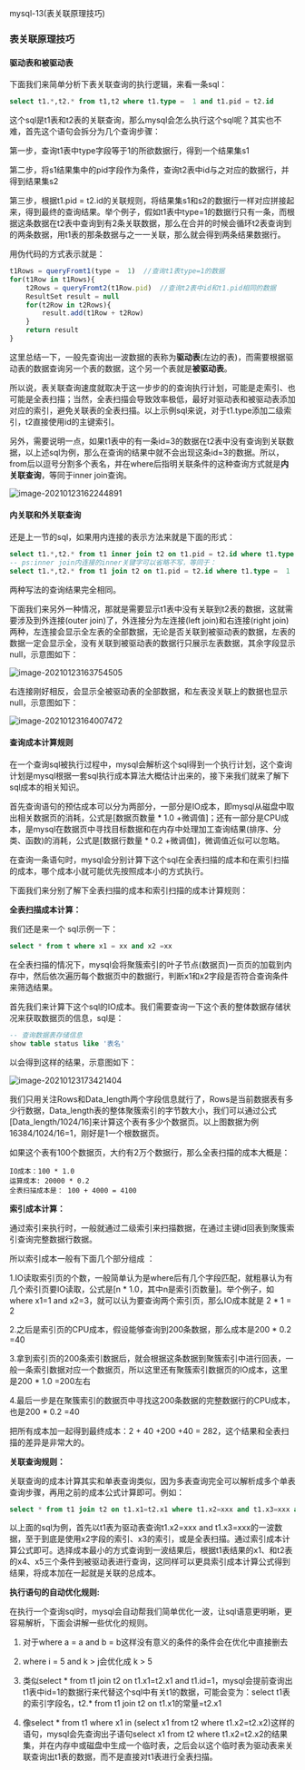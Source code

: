 mysql-13(表关联原理技巧)

### 表关联原理技巧 

#### 驱动表和被驱动表 

下面我们来简单分析下表关联查询的执行逻辑，来看一条sql：

```sql
select t1.*,t2.* from t1,t2 where t1.type =  1 and t1.pid = t2.id
```

这个sql是t1表和t2表的关联查询，那么mysql会怎么执行这个sql呢？其实也不难，首先这个语句会拆分为几个查询步骤：

第一步，查询t1表中type字段等于1的所欲数据行，得到一个结果集s1

第二步，将s1结果集中的pid字段作为条件，查询t2表中id与之对应的数据行，并得到结果集s2

第三步，根据t1.pid = t2.id的关联规则，将结果集s1和s2的数据行一样对应拼接起来，得到最终的查询结果。举个例子，假如t1表中type=1的数据行只有一条，而根据这条数据在t2表中查询到有2条关联数据，那么在合并的时候会循环t2表查询到的两条数据，用t1表的那条数据与之一一关联，那么就会得到两条结果数据行。

用伪代码的方式表示就是：

```js
t1Rows = queryFromt1(type =  1)  //查询t1表type=1的数据
for(t1Row in t1Rows){
    t2Rows = queryFromt2(t1Row.pid)  //查询t2表中id和t1.pid相同的数据
    ResultSet result = null
    for(t2Row in t2Rows){
    	result.add(t1Row + t2Row)
    }
    return result
}    
```

这里总结一下，一般先查询出一波数据的表称为**驱动表**(左边的表)，而需要根据驱动表的数据查询另一个表的数据，这个另一个表就是**被驱动表**。

所以说，表关联查询速度就取决于这一步步的的查询执行计划，可能是走索引、也可能是全表扫描；当然，全表扫描会导致效率极低，最好对驱动表和被驱动表添加对应的索引，避免关联表的全表扫描。以上示例sql来说，对于t1.type添加二级索引，t2直接使用id的主键索引。

另外，需要说明一点，如果t1表中的有一条id=3的数据在t2表中没有查询到关联数据，以上述sql为例，那么在查询的结果中就不会出现这条id=3的数据。所以，from后以逗号分割多个表名，并在where后指明关联条件的这种查询方式就是**内关联查询**，等同于inner join查询。

![image-20210123162244891](https://alex-img-1253982387.cos.ap-nanjing.myqcloud.com/Typora/20210812110631.png)

#### 内关联和外关联查询

还是上一节的sql，如果用内连接的表示方法来就是下面的形式：

```sql
select t1.*,t2.* from t1 inner join t2 on t1.pid = t2.id where t1.type =  1 
-- ps:inner join内连接的inner关键字可以省略不写，等同于：
select t1.*,t2.* from t1 join t2 on t1.pid = t2.id where t1.type =  1 
```

两种写法的查询结果完全相同。

下面我们来另外一种情况，那就是需要显示t1表中没有关联到t2表的数据，这就需要涉及到外连接(outer join)了，外连接分为左连接(left join)和右连接(right join)两种，左连接会显示全左表的全部数据，无论是否关联到被驱动表的数据，左表的数据一定会显示全，没有关联到被驱动表的数据行只展示左表数据，其余字段显示null，示意图如下：

![image-20210123163754505](https://alex-img-1253982387.cos.ap-nanjing.myqcloud.com/Typora/20210123163754.png)

右连接刚好相反，会显示全被驱动表的全部数据，和左表没关联上的数据也显示null，示意图如下：

![image-20210123164007472](https://alex-img-1253982387.cos.ap-nanjing.myqcloud.com/Typora/20210123164007.png)

#### 查询成本计算规则

在一个查询sql被执行过程中，mysql会解析这个sql得到一个执行计划，这个查询计划是mysql根据一套sql执行成本算法大概估计出来的，接下来我们就来了解下sql成本的相关知识。

首先查询语句的预估成本可以分为两部分，一部分是IO成本，即mysql从磁盘中取出相关数据页的消耗，公式是[数据页数量 * 1.0 +微调值]；还有一部分是CPU成本，是mysql在数据页中寻找目标数据和在内存中处理加工查询结果(排序、分类、函数)的消耗，公式是[数据行数量 * 0.2 +微调值]，微调值近似可以忽略。

在查询一条语句时，mysql会分别计算下这个sql在全表扫描的成本和在索引扫描的成本，哪个成本小就可能优先按照成本小的方式执行。

下面我们来分别了解下全表扫描的成本和索引扫描的成本计算规则：

**全表扫描成本计算：**

我们还是来一个 sql示例一下：

```sql
select * from t where x1 = xx and x2 =xx
```

在全表扫描的情况下，mysql会将聚簇索引的叶子节点(数据页)一页页的加载到内存中，然后依次遍历每个数据页中的数据行，判断x1和x2字段是否符合查询条件来筛选结果。

首先我们来计算下这个sql的IO成本。我们需要查询一下这个表的整体数据存储状况来获取数据页的信息，sql是：

```sql
-- 查询数据表存储信息
show table status like '表名'
```

以会得到这样的结果，示意图如下：

![image-20210123173421404](https://alex-img-1253982387.cos.ap-nanjing.myqcloud.com/Typora/20210123173421.png)

我们只用关注Rows和Data_length两个字段信息就行了，Rows是当前数据表有多少行数据，Data_length表的整体聚簇索引的字节数大小，我们可以通过公式[Data_length/1024/16]来计算这个表有多少个数据页。以上图数据为例16384/1024/16=1，刚好是1一个根数据页。

如果这个表有100个数据页，大约有2万个数据行，那么全表扫描的成本大概是：

```
IO成本：100 * 1.0 
运算成本: 20000 * 0.2 
全表扫描成本是： 100 + 4000 = 4100
```

**索引成本计算：**

通过索引来执行时，一般就通过二级索引来扫描数据，在通过主键id回表到聚簇索引查询完整数据行数据。

所以索引成本一般有下面几个部分组成 ：

1.IO读取索引页的个数，一般简单认为是where后有几个字段匹配，就粗暴认为有几个索引页要IO读取，公式是[n * 1.0，其中n是索引页数量]。举个例子，如where x1=1 and x2=3，就可以认为要查询两个索引页，那么IO成本就是 2 * 1 = 2

2.之后是索引页的CPU成本，假设能够查询到200条数据，那么成本是200 * 0.2 =40

3.拿到索引页的200条索引数据后，就会根据这条数据到聚簇索引中进行回表，一般一条索引数据对应一个数据页，所以这里还有聚簇索引数据页的IO成本，这里是200 * 1.0 =200左右

4.最后一步是在聚簇索引的数据页中寻找这200条数据的完整数据行的CPU成本，也是200 * 0.2 =40

把所有成本加一起得到最终成本：2 + 40 +200 +40 = 282，这个结果和全表扫描的差异是非常大的。

**关联查询规则：**

关联查询的成本计算其实和单表查询类似，因为多表查询完全可以解析成多个单表查询步骤，再用之前的成本公式计算即可。例如：

```sql
select * from t1 join t2 on t1.x1=t2.x1 where t1.x2=xxx and t1.x3=xxx and t2.x4=xxx and t2.x5=xxx
```

以上面的sql为例，首先以t1表为驱动表查询t1.x2=xxx and t1.x3=xxx的一波数据，至于到底是使用x2字段的索引、x3的索引，或是全表扫描。通过索引成本计算公式即可。选择成本最小的方式查询到一波结果后，根据t1表结果的x1、和t2表的x4、x5三个条件到被驱动表进行查询，这同样可以更具索引成本计算公式得到结果，将成本加在一起就是关联的总成本。

**执行语句的自动优化规则:**

在执行一个查询sql时，mysql会自动帮我们简单优化一波，让sql语意更明晰，更容易解析，下面会讲解一些优化的规则。

1. 对于where a = a  and b = b这样没有意义的条件的条件会在优化中直接删去

2. where i = 5 and k > j会优化成 k > 5

3. 类似select * from t1 join t2 on t1.x1=t2.x1 and t1.id=1，mysql会提前查询出t1表中id=1的数据行来代替这个sql中有关t1的数据，可能会变为：select t1表的索引字段名，t2.* from t1 join t2 on t1.x1的常量=t2.x1

4. 像select * from t1 where x1 in (select x1 from t2 where t1.x2=t2.x2)这样的语句，mysql会先查询出子语句select x1 from t2 where t1.x2=t2.x2的结果集，并在内存中或磁盘中生成一个临时表，之后会以这个临时表为驱动表来关联查询出t1表的数据，而不是直接对t1表进行全表扫描。

   

